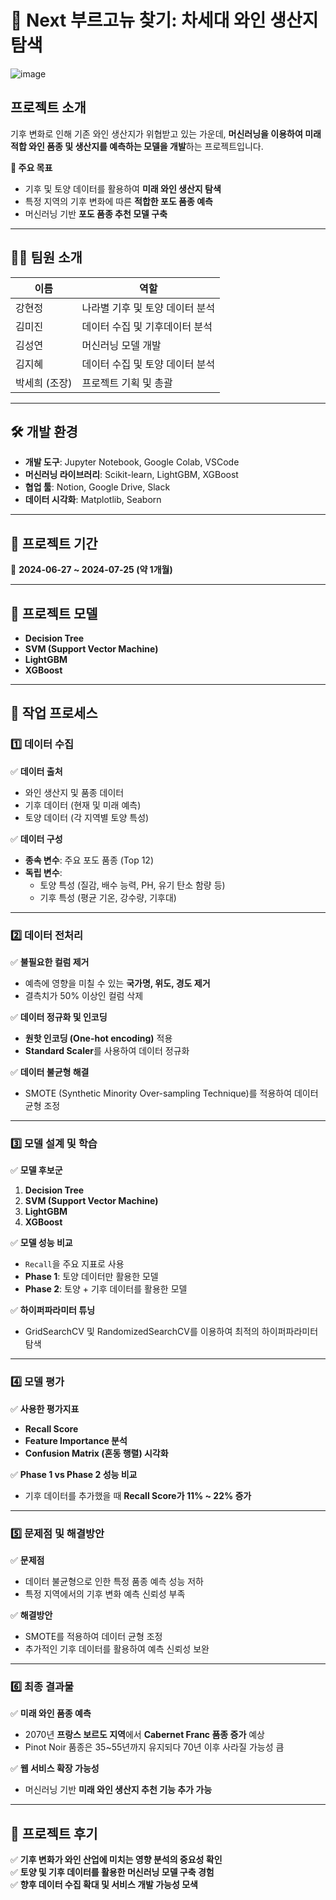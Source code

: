 
# 🍷 Next 부르고뉴 찾기: 차세대 와인 생산지 탐색 
![image](https://github.com/user-attachments/assets/29f8649d-9d80-429c-b03c-732ef9c96205)

## 프로젝트 소개  
기후 변화로 인해 기존 와인 생산지가 위협받고 있는 가운데, **머신러닝을 이용하여 미래 적합 와인 품종 및 생산지를 예측하는 모델을 개발**하는 프로젝트입니다.  

**🎯 주요 목표**  
- 기후 및 토양 데이터를 활용하여 **미래 와인 생산지 탐색**  
- 특정 지역의 기후 변화에 따른 **적합한 포도 품종 예측**  
- 머신러닝 기반 **포도 품종 추천 모델 구축**  

---

## 🧑‍💻 팀원 소개  
| 이름 | 역할 |  
|------|------|  
| 강현정 | 나라별 기후 및 토양 데이터 분석 |  
| 김미진 | 데이터 수집 및 기후데이터 분석 |  
| 김성연 | 머신러닝 모델 개발 |  
| 김지혜 | 데이터 수집 및 토양 데이터 분석 |  
| 박세희 (조장) | 프로젝트 기획 및 총괄 |  

---

## 🛠 개발 환경  
- **개발 도구**: Jupyter Notebook, Google Colab, VSCode  
- **머신러닝 라이브러리**: Scikit-learn, LightGBM, XGBoost  
- **협업 툴**: Notion, Google Drive, Slack  
- **데이터 시각화**: Matplotlib, Seaborn  

---

## 📅 프로젝트 기간  
📌 **2024-06-27 ~ 2024-07-25 (약 1개월)**  

---

## 📌 프로젝트 모델  
- **Decision Tree**  
- **SVM (Support Vector Machine)**  
- **LightGBM**  
- **XGBoost**  

---

## 🚀 작업 프로세스  

### 1️⃣ 데이터 수집  
✅ **데이터 출처**  
- 와인 생산지 및 품종 데이터  
- 기후 데이터 (현재 및 미래 예측)  
- 토양 데이터 (각 지역별 토양 특성)  

✅ **데이터 구성**  
- **종속 변수**: 주요 포도 품종 (Top 12)  
- **독립 변수**:  
  - 토양 특성 (질감, 배수 능력, PH, 유기 탄소 함량 등)  
  - 기후 특성 (평균 기온, 강수량, 기후대)  

---

### 2️⃣ 데이터 전처리  
✅ **불필요한 컬럼 제거**  
- 예측에 영향을 미칠 수 있는 **국가명, 위도, 경도 제거**  
- 결측치가 50% 이상인 컬럼 삭제  

✅ **데이터 정규화 및 인코딩**  
- **원핫 인코딩 (One-hot encoding)** 적용  
- **Standard Scaler**를 사용하여 데이터 정규화  

✅ **데이터 불균형 해결**  
- SMOTE (Synthetic Minority Over-sampling Technique)를 적용하여 데이터 균형 조정  

---

### 3️⃣ 모델 설계 및 학습  
✅ **모델 후보군**  
1. **Decision Tree**  
2. **SVM (Support Vector Machine)**  
3. **LightGBM**  
4. **XGBoost**  

✅ **모델 성능 비교**  
- `Recall`을 주요 지표로 사용  
- **Phase 1**: 토양 데이터만 활용한 모델  
- **Phase 2**: 토양 + 기후 데이터를 활용한 모델  

✅ **하이퍼파라미터 튜닝**  
- GridSearchCV 및 RandomizedSearchCV를 이용하여 최적의 하이퍼파라미터 탐색  

---

### 4️⃣ 모델 평가  
✅ **사용한 평가지표**  
- **Recall Score**  
- **Feature Importance 분석**  
- **Confusion Matrix (혼동 행렬) 시각화**  

✅ **Phase 1 vs Phase 2 성능 비교**  
- 기후 데이터를 추가했을 때 **Recall Score가 11% ~ 22% 증가**  

---

### 5️⃣ 문제점 및 해결방안  
✅ **문제점**  
- 데이터 불균형으로 인한 특정 품종 예측 성능 저하  
- 특정 지역에서의 기후 변화 예측 신뢰성 부족  

✅ **해결방안**  
- SMOTE를 적용하여 데이터 균형 조정  
- 추가적인 기후 데이터를 활용하여 예측 신뢰성 보완  

---

### 6️⃣ 최종 결과물  
✅ **미래 와인 품종 예측**  
- 2070년 **프랑스 보르도 지역**에서 **Cabernet Franc 품종 증가** 예상  
- Pinot Noir 품종은 35~55년까지 유지되다 70년 이후 사라질 가능성 큼  

✅ **웹 서비스 확장 가능성**  
- 머신러닝 기반 **미래 와인 생산지 추천 기능 추가 가능**  

---

## 📌 프로젝트 후기  
✅ **기후 변화가 와인 산업에 미치는 영향 분석의 중요성 확인**  
✅ **토양 및 기후 데이터를 활용한 머신러닝 모델 구축 경험**  
✅ **향후 데이터 수집 확대 및 서비스 개발 가능성 모색**  

